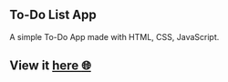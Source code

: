 ## To-Do List App

A simple To-Do App made with HTML, CSS, JavaScript.

## View it [here :globe_with_meridians:](https://asmit2952.github.io/To-Do-List/)
